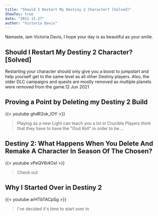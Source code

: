 ```yaml
---
title: "Should I Restart My Destiny 2 Character? [Solved]"
ShowToc: true 
date: "2021-11-27"
author: "Victoria Davis" 
---
```


Namaste, iam Victoria Davis, I hope your day is as beautiful as your smile.
## Should I Restart My Destiny 2 Character? [Solved]
 Restarting your character should only give you a boost to jumpstart and help yourself get to the same level as all other Destiny players. Also, the older DLC campaigns and quests are mostly removed as multiple planets were removed from the game.12 Jun 2021

## Proving a Point by Deleting my Destiny 2 Build
{{< youtube ghdR2ok_lOY >}}
>Playing as a new Light can teach you a lot in Crucible Players think that they have to have the "God Roll" in order to be ...

## Destiny 2: What Happens When You Delete And Remake A Character In Season Of The Chosen?
{{< youtube vPeQV6i4OxI >}}
>Check out 

## Why I Started Over in Destiny 2
{{< youtube arHTbTACpSg >}}
>I've decided it's time to start over in 


